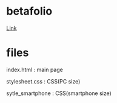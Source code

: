 # betafolio

[Link](https://oblivionmgd.github.io/betafolio/)

# files

index.html : main page

stylesheet.css : CSS(PC size)

sytle_smartphone : CSS(smartphone size)
